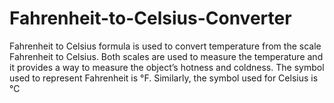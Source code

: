 # Fahrenheit-to-Celsius-Converter

Fahrenheit to Celsius formula is used to convert temperature from the scale Fahrenheit to Celsius. Both scales are used to measure the temperature and it provides a way to measure the object’s hotness and coldness. The symbol used to represent Fahrenheit is °F. Similarly, the symbol used for Celsius is °C
